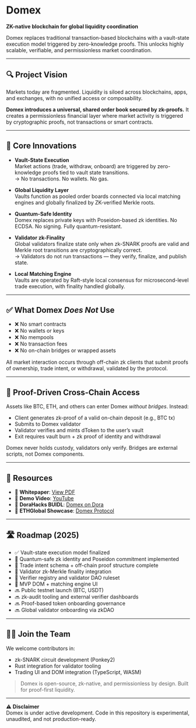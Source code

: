 # Domex

**ZK-native blockchain for global liquidity coordination**

Domex replaces traditional transaction-based blockchains with a vault-state execution model triggered by zero-knowledge proofs. This unlocks highly scalable, verifiable, and permissionless market coordination.

---

## 🔍 Project Vision

Markets today are fragmented. Liquidity is siloed across blockchains, apps, and exchanges, with no unified access or composability.

**Domex introduces a universal, shared order book secured by zk-proofs.** It creates a permissionless financial layer where market activity is triggered by cryptographic proofs, not transactions or smart contracts.

---

## 🧠 Core Innovations

- **Vault-State Execution**  
  Market actions (trade, withdraw, onboard) are triggered by zero-knowledge proofs tied to vault state transitions.  
  → No transactions. No wallets. No gas.

- **Global Liquidity Layer**  
  Vaults function as pooled order boards connected via local matching engines and globally finalized by ZK-verified Merkle roots.

- **Quantum-Safe Identity**  
  Domex replaces private keys with Poseidon-based zk identities. No ECDSA. No signing. Fully quantum-resistant.

- **Validator zk-Finality**  
  Global validators finalize state only when zk-SNARK proofs are valid and Merkle root transitions are cryptographically correct.  
  → Validators do not run transactions — they verify, finalize, and publish state.

- **Local Matching Engine**  
  Vaults are operated by Raft-style local consensus for microsecond-level trade execution, with finality handled globally.

---

## ✅ What Domex *Does Not* Use

- ❌ No smart contracts  
- ❌ No wallets or keys  
- ❌ No mempools  
- ❌ No transaction fees  
- ❌ No on-chain bridges or wrapped assets  

All market interaction occurs through off-chain zk clients that submit proofs of ownership, trade intent, or withdrawal, validated by the protocol.

---

## 🧩 Proof-Driven Cross-Chain Access

Assets like BTC, ETH, and others can enter Domex *without bridges*. Instead:

- Client generates zk-proof of a valid on-chain deposit (e.g., BTC tx)
- Submits to Domex validator
- Validator verifies and mints dToken to the user’s vault
- Exit requires vault burn + zk proof of identity and withdrawal

Domex never holds custody, validators only verify. Bridges are external scripts, not Domex components.

---

## 🔗 Resources

- 📜 **Whitepaper**: [View PDF](https://drive.google.com/file/d/1sRQ8050Pi_HmoTVlU0yaIoionKzciMew/view?usp=drive_link)  
- 🎥 **Demo Video**: [YouTube](https://www.youtube.com/watch?v=h6hQoVIQCpM)  
- 🧠 **DoraHacks BUIDL**: [Domex on Dora](https://dorahacks.io/buidl/28435)  
- 🧠 **ETHGlobal Showcase**: [Domex Protocol](https://ethglobal.com/showcase/domex-protocol-qh6zh)

---

## 🛣️ Roadmap (2025)

- ✅ Vault-state execution model finalized  
- 🔄 Quantum-safe zk identity and Poseidon commitment implemented  
- 🔄 Trade intent schema + off-chain proof structure complete  
- 🔄 Validator zk-Merkle finality integration  
- 🔄 Verifier registry and validator DAO ruleset  
- 🔄 MVP DOM + matching engine UI  
- 🔜 Public testnet launch (BTC, USDT)  
- 🔜 zk-audit tooling and external verifier dashboards  
- 🔜 Proof-based token onboarding governance  
- 🔜 Global validator onboarding via zkDAO

---

## 🧑‍💻 Join the Team

We welcome contributors in:

- zk-SNARK circuit development (Ponkey2)  
- Rust integration for validator tooling    
- Trading UI and DOM integration (TypeScript, WASM)

> Domex is open-source, zk-native, and permissionless by design. Built for proof-first liquidity.

---

⚠️ **Disclaimer**  
Domex is under active development. Code in this repository is experimental, unaudited, and not production-ready.
